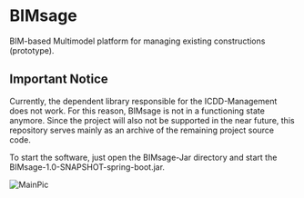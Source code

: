 # BIMsage
BIM-based Multimodel platform for managing existing constructions (prototype).

## Important Notice
Currently, the dependent library responsible for the ICDD-Management does not work. For this reason, BIMsage is not in a functioning state anymore. Since the project will also not be supported in the near future, this repository serves mainly as an archive of the remaining project source code.

To start the software, just open the BIMsage-Jar directory and start the BIMsage-1.0-SNAPSHOT-spring-boot.jar.

![MainPic](https://user-images.githubusercontent.com/33219528/158560159-0f29ff32-f6b0-4f63-9ade-1e65779a0aba.png)
